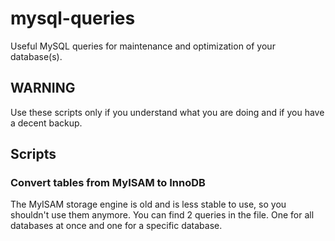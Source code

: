 # mysql-queries
Useful MySQL queries for maintenance and optimization of your database(s).

## WARNING
Use these scripts only if you understand what you are doing and if you have a decent backup.

## Scripts
### Convert tables from MyISAM to InnoDB
The MyISAM storage engine is old and is less stable to use, so you shouldn't use them anymore. You can find 2 queries in the file. One for all databases at once and one for a specific database.
